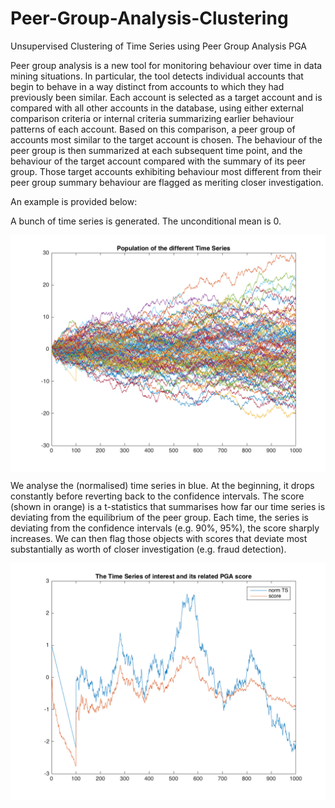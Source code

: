 # Peer-Group-Analysis-Clustering
Unsupervised Clustering of Time Series using Peer Group Analysis PGA

Peer group analysis is a new tool for monitoring behaviour over time in data mining
situations. In particular, the tool detects individual accounts that begin to behave in a 
way distinct from accounts to which they had previously been similar. Each account is
selected as a target account and is compared with all other accounts in the database, using
either external comparison criteria or internal criteria summarizing earlier behaviour
patterns of each account. Based on this comparison, a peer group of accounts most
similar to the target account is chosen. The behaviour of the peer group is then
summarized at each subsequent time point, and the behaviour of the target account
compared with the summary of its peer group. Those target accounts exhibiting
behaviour most different from their peer group summary behaviour are flagged as
meriting closer investigation. 

An example is provided below:

A bunch of time series is generated. The unconditional mean is 0.

<img src="fig1.png" align="center" width="512">

We analyse the (normalised) time series in blue. At the beginning, it drops constantly before reverting back to the confidence intervals.
The score (shown in orange) is a t-statistics that summarises how far our time series is deviating from the equilibrium of the peer group.
Each time, the series is deviating from the confidence intervals (e.g. 90%, 95%), the score sharply increases. We can then flag those objects
with scores that deviate most substantially as worth of closer investigation (e.g. fraud detection).


<img src="fig2.png" align="center" width="512">